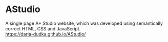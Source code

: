 # AStudio
A single page A+ Studio website, which was developed using semantically correct HTML, CSS and JavaScript.<br>
https://daria-dudka.github.io/AStudio/
